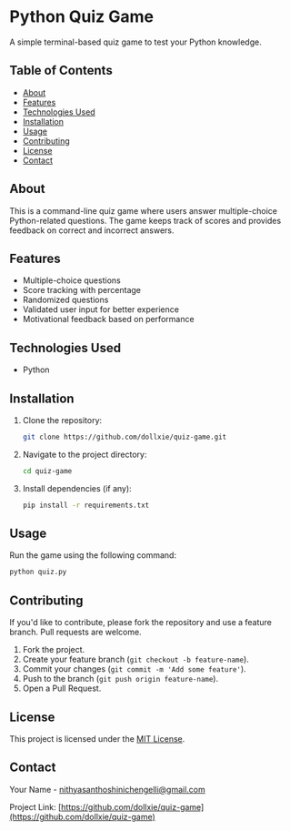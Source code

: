 # Python Quiz Game

A simple terminal-based quiz game to test your Python knowledge.

## Table of Contents
- [About](#about)
- [Features](#features)
- [Technologies Used](#technologies-used)
- [Installation](#installation)
- [Usage](#usage)
- [Contributing](#contributing)
- [License](#license)
- [Contact](#contact)

## About

This is a command-line quiz game where users answer multiple-choice Python-related questions. The game keeps track of scores and provides feedback on correct and incorrect answers.

## Features

- Multiple-choice questions
- Score tracking with percentage
- Randomized questions
- Validated user input for better experience
- Motivational feedback based on performance

## Technologies Used

- Python

## Installation

1. Clone the repository:
   ```bash
   git clone https://github.com/dollxie/quiz-game.git
   ```
2. Navigate to the project directory:
   ```bash
   cd quiz-game
   ```
3. Install dependencies (if any):
   ```bash
   pip install -r requirements.txt
   ```

## Usage

Run the game using the following command:
```bash
python quiz.py
```

## Contributing

If you'd like to contribute, please fork the repository and use a feature branch. Pull requests are welcome.

1. Fork the project.
2. Create your feature branch (`git checkout -b feature-name`).
3. Commit your changes (`git commit -m 'Add some feature'`).
4. Push to the branch (`git push origin feature-name`).
5. Open a Pull Request.

## License

This project is licensed under the [MIT License](LICENSE).

## Contact

Your Name - [nithyasanthoshinichengelli@gmail.com](mailto:nithyasanthoshinichengelli@gmail.com)

Project Link: [https://github.com/dollxie/quiz-game](https://github.com/dollxie/quiz-game)

